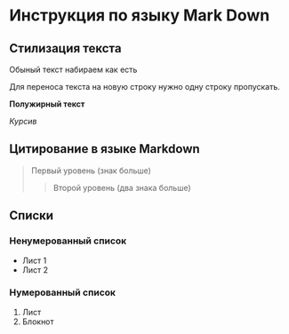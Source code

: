 # Инструкция по языку Mark Down

## Стилизация текста

Обыный текст набираем как есть

Для переноса текста на новую строку нужно одну строку пропускать. 

**Полужирный текст**

*Курсив*

## Цитирование в языке Markdown
> Первый уровень (знак больше)
>> Второй уровень (два знака больше)

## Списки
### Ненумерованный список
* Лист 1
* Лист 2

### Нумерованный список
1. Лист 
2. Блокнот